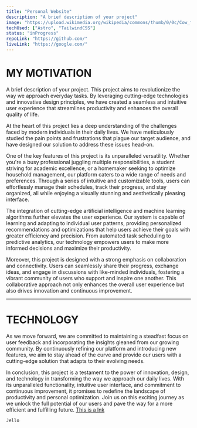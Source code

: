 ```yaml
---
title: "Personal Website"
description: "A brief description of your project"
image: "https://upload.wikimedia.org/wikipedia/commons/thumb/0/0c/Cow_female_black_white.jpg/1200px-Cow_female_black_white.jpg"
techUsed: ["Astro", "TailwindCSS"]
status: "inProgress"
repoLink: "https://github.com/"
liveLink: "https://google.com/"
---
```


# MY MOTIVATION

A brief description of your project. This project aims to revolutionize the way we approach everyday tasks. By leveraging cutting-edge technologies and innovative design principles, we have created a seamless and intuitive user experience that streamlines productivity and enhances the overall quality of life.

At the heart of this project lies a deep understanding of the challenges faced by modern individuals in their daily lives. We have meticulously studied the pain points and frustrations that plague our target audience, and have designed our solution to address these issues head-on.

One of the key features of this project is its unparalleled versatility. Whether you're a busy professional juggling multiple responsibilities, a student striving for academic excellence, or a homemaker seeking to optimize household management, our platform caters to a wide range of needs and preferences. Through a series of intuitive and customizable tools, users can effortlessly manage their schedules, track their progress, and stay organized, all while enjoying a visually stunning and aesthetically pleasing interface.

The integration of cutting-edge artificial intelligence and machine learning algorithms further elevates the user experience. Our system is capable of learning and adapting to individual user patterns, providing personalized recommendations and optimizations that help users achieve their goals with greater efficiency and precision. From automated task scheduling to predictive analytics, our technology empowers users to make more informed decisions and maximize their productivity.

Moreover, this project is designed with a strong emphasis on collaboration and connectivity. Users can seamlessly share their progress, exchange ideas, and engage in discussions with like-minded individuals, fostering a vibrant community of users who support and inspire one another. This collaborative approach not only enhances the overall user experience but also drives innovation and continuous improvement.

---

# TECHNOLOGY

As we move forward, we are committed to maintaining a steadfast focus on user feedback and incorporating the insights gleaned from our growing community. By continuously refining our platform and introducing new features, we aim to stay ahead of the curve and provide our users with a cutting-edge solution that adapts to their evolving needs.

In conclusion, this project is a testament to the power of innovation, design, and technology in transforming the way we approach our daily lives. With its unparalleled functionality, intuitive user interface, and commitment to continuous improvement, it promises to redefine the landscape of productivity and personal optimization. Join us on this exciting journey as we unlock the full potential of our users and pave the way for a more efficient and fulfilling future. [This is a lnk]("https://google.com")

```
Jello
```
